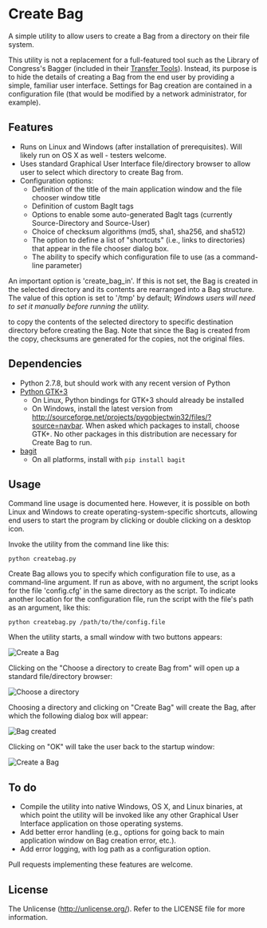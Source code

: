 # Create Bag

A simple utility to allow users to create a Bag from a directory on their file system.

This utility is not a replacement for a full-featured tool such as the Library of Congress's Bagger (included in their [Transfer Tools](http://sourceforge.net/projects/loc-xferutils/files/loc-bagger/)). Instead, its purpose is to hide the details of creating a Bag from the end user by providing a simple, familiar user interface. Settings for Bag creation are contained in a configuration file (that would be modified by a network administrator, for example).

## Features

* Runs on Linux and Windows (after installation of prerequisites). Will likely run on OS X as well - testers welcome.
* Uses standard Graphical User Interface file/directory browser to allow user to select which directory to create Bag from.
* Configuration options:
    * Definition of the title of the main application window and the file chooser window title
    * Definition of custom BagIt tags
    * Options to enable some auto-generated BagIt tags (currently Source-Directory and Source-User)
    * Choice of checksum algorithms (md5, sha1, sha256, and sha512)
    * The option to define a list of "shortcuts" (i.e., links to directories) that appear in the file chooser dialog box.
    * The ability to specify which configuration file to use (as a command-line parameter)

An important option is 'create_bag_in'. If this is not set, the Bag is created in the selected directory and its contents are rearranged into a Bag structure. The value of this option is set to '/tmp' by default; *Windows users will need to set it manually before running the utility.*


to copy the contents of the selected directory to specific destination directory before creating the Bag. Note that since the Bag is created from the copy, checksums are generated for the copies, not the original files.

## Dependencies

* Python 2.7.8, but should work with any recent version of Python
* [Python GTK+3](http://python-gtk-3-tutorial.readthedocs.org/en/latest/index.html)
    * On Linux, Python bindings for GTK+3 should already be installed
    * On Windows, install the latest version from http://sourceforge.net/projects/pygobjectwin32/files/?source=navbar. When asked which packages to install, choose GTK+. No other packages in this distribution are necessary for Create Bag to run.
* [bagit](https://github.com/LibraryOfCongress/bagit-python)
    * On all platforms, install with `pip install bagit` 

## Usage

Command line usage is documented here. However, it is possible on both Linux and Windows to create operating-system-specific shortcuts, allowing end users to start the program by clicking or double clicking on a desktop icon.

Invoke the utility from the command line like this:

`python createbag.py`

Create Bag allows you to specify which configuration file to use, as a command-line argument. If run as above, with no argument, the script looks for the file 'config.cfg' in the same directory as the script. To indicate another location for the configuration file, run the script with the file's path as an argument, like this:

`python createbag.py /path/to/the/config.file`

When the utility starts, a small window with two buttons appears:

![Create a Bag](https://dl.dropboxusercontent.com/u/1015702/linked_to/createbag/createbag.png)

Clicking on the "Choose a directory to create Bag from" will open up a standard file/directory browser:

![Choose a directory](https://dl.dropboxusercontent.com/u/1015702/linked_to/createbag/choosefolder.png)

Choosing a directory and clicking on "Create Bag" will create the Bag, after which the following dialog box will appear:

![Bag created](https://dl.dropboxusercontent.com/u/1015702/linked_to/createbag/bagcreated.png)

Clicking on "OK" will take the user back to the startup window:

![Create a Bag](https://dl.dropboxusercontent.com/u/1015702/linked_to/createbag/createbag.png)

## To do

* Compile the utility into native Windows, OS X, and Linux binaries, at which point the utility will be invoked like any other Graphical User Interface application on those operating systems.
* Add better error handling (e.g., options for going back to main application window on Bag creation error, etc.).
* Add error logging, with log path as a configuration option.

Pull requests implementing these features are welcome.

## License

The Unlicense (http://unlicense.org/). Refer to the LICENSE file for more information.
